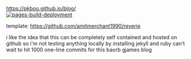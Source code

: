 https://pkboo.github.io/blog/  
[![pages-build-deployment](https://github.com/PKBoo/blog/actions/workflows/pages/pages-build-deployment/badge.svg?branch=main&event=status)](https://github.com/PKBoo/blog/actions/workflows/pages/pages-build-deployment)

template: https://github.com/amitmerchant1990/reverie

i like the idea that this can be completely self contained and hosted on github so i'm not testing anything locally by installing jekyll and ruby can't wait to hit 1000 one-line commits for this baorb gjames blog
